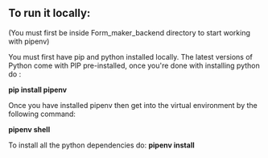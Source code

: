 ## To run it locally:

(You must first be inside Form_maker_backend directory to start working with pipenv)

You must first have pip and python installed locally.
The latest versions of Python come with PIP pre-installed, once you're done with installing python do :

**pip install pipenv**

Once you have installed pipenv then get into the virtual environment by the following command:

**pipenv shell**

To install all the  python dependencies do:
**pipenv install** 

